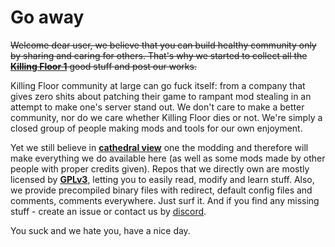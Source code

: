 # Go away

~~Welcome dear user, we believe that you can build healthy community only by sharing and caring for others. That's why we started to collect all the [**Killing Floor 1**](https://store.steampowered.com/app/1250/Killing_Floor/) good stuff and post our works.~~

Killing Floor community at large can go fuck itself: from a company that gives zero shits about patching their game to rampant mod stealing in an attempt to make one's server stand out.
We don't care to make a better community, nor do we care whether Killing Floor dies or not. We're simply a closed group of people making mods and tools for our own enjoyment.

Yet we still believe in [**cathedral view**](http://wryemusings.com/Cathedral%20vs.%20Parlor.html) one the modding and therefore will make everything we do available here (as well as some mods made by other people with proper credits given).
Repos that we directly own are mostly licensed by [**GPLv3**](https://www.gnu.org/licenses/gpl-3.0.en.html), letting you to easily read, modify and learn stuff. Also, we provide precompiled binary files with redirect, default config files and comments, comments everywhere. Just surf it. And if you find any missing stuff - create an issue or contact us by [discord](https://discord.gg/eREYb3AgeT).

You suck and we hate you, have a nice day.
